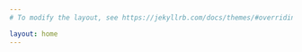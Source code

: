 ```yaml
---
# To modify the layout, see https://jekyllrb.com/docs/themes/#overriding-theme-defaults

layout: home
---
```

